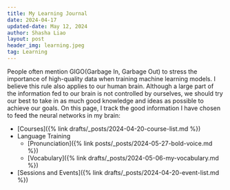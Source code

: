 ```yaml
---
title: My Learning Journal
date: 2024-04-17
updated-date: May 12, 2024
author: Shasha Liao
layout: post
header_img: learning.jpeg
tag: Learning
---
```


People often mention GIGO(Garbage In, Garbage Out) to stress the importance of high-quality data when training machine learning models. I believe this rule also applies to our human brain. Although a large part of the information fed to our brain is not controlled by ourselves, we should try our best to take in as much good knowledge and ideas as possible to achieve our goals. On this page, I track the good information I have chosen to feed the neural networks in my brain:

- [Courses]({% link drafts/_posts/2024-04-20-course-list.md %})
- Language Training
  - [Pronunciation]({% link posts/_posts/2024-05-27-bold-voice.md %})
  - [Vocabulary]({% link drafts/_posts/2024-05-06-my-vocabulary.md %})
- [Sessions and Events]({% link drafts/_posts/2024-04-20-event-list.md %})

